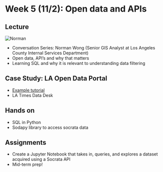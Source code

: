 # Week 5 (11/2): Open data and APIs

## Lecture
![Norman](https://media-exp1.licdn.com/dms/image/C4E03AQFBwy29BFWYNA/profile-displayphoto-shrink_200_200/0?e=1608768000&v=beta&t=UCQOIJbLNJRBcDbHQ63D7eZzlfkawmRTfv9WujXgkk8)
- Conversation Series: Norman Wong (Senior GIS Analyst at Los Angeles County Internal Services Department)
- Open data, API’s and why that matters
- Learning SQL and why it is relevant to understanding data filtering
## Case Study: LA Open Data Portal
- [Example tutorial](https://ucladataguides.readthedocs.io/en/latest/working_with_data/data_portal.html)
- LA Times Data Desk
## Hands on
- SQL in Python
- Sodapy library to access socrata data
## Assignments
- Create a Jupyter Notebook that takes in, queries, and explores a dataset acquired using a Socrata API
- Mid-term prep!
